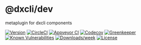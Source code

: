 @dxcli/dev
==========

metaplugin for dxcli components

[![Version](https://img.shields.io/npm/v/@dxcli/dev.svg)](https://npmjs.org/package/@dxcli/dev)
[![CircleCI](https://circleci.com/gh/dxcli/dev/tree/master.svg?style=svg)](https://circleci.com/gh/dxcli/dev/tree/master)
[![Appveyor CI](https://ci.appveyor.com/api/projects/status/github/dxcli/dev?branch=master&svg=true)](https://ci.appveyor.com/project/heroku/dev/branch/master)
[![Codecov](https://codecov.io/gh/dxcli/dev/branch/master/graph/badge.svg)](https://codecov.io/gh/dxcli/dev)
[![Greenkeeper](https://badges.greenkeeper.io/dxcli/dev.svg)](https://greenkeeper.io/)
[![Known Vulnerabilities](https://snyk.io/test/npm/@dxcli/dev/badge.svg)](https://snyk.io/test/npm/@dxcli/dev)
[![Downloads/week](https://img.shields.io/npm/dw/@dxcli/dev.svg)](https://npmjs.org/package/@dxcli/dev)
[![License](https://img.shields.io/npm/l/@dxcli/dev.svg)](https://github.com/dxcli/dev/blob/master/package.json)

